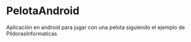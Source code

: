 # PelotaAndroid
Aplicación en android para jugar con una pelota siguiendo el ejemplo de PildorasInformaticas
